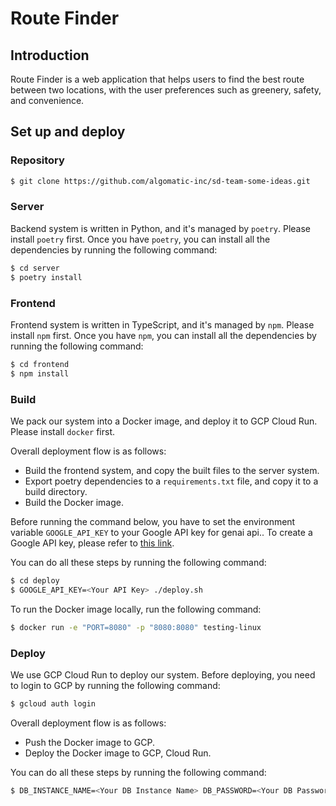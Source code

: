 # Route Finder

## Introduction

Route Finder is a web application that helps users to find the best route between two locations, with the user preferences such as greenery, safety, and convenience.

## Set up and deploy

### Repository

```bash
$ git clone https://github.com/algomatic-inc/sd-team-some-ideas.git
```

### Server

Backend system is written in Python, and it's managed by `poetry`. Please install `poetry` first.
Once you have `poetry`, you can install all the dependencies by running the following command:

```bash
$ cd server
$ poetry install
```

### Frontend

Frontend system is written in TypeScript, and it's managed by `npm`. Please install `npm` first.
Once you have `npm`, you can install all the dependencies by running the following command:

```bash
$ cd frontend
$ npm install
```

### Build

We pack our system into a Docker image, and deploy it to GCP Cloud Run. Please install `docker` first.

Overall deployment flow is as follows:

- Build the frontend system, and copy the built files to the server system.
- Export poetry dependencies to a `requirements.txt` file, and copy it to a build directory.
- Build the Docker image.

Before running the command below, you have to set the environment variable `GOOGLE_API_KEY` to your Google API key for genai api.. To create a Google API key, please refer to [this link](https://github.com/google-gemini/generative-ai-python?tab=readme-ov-file).

You can do all these steps by running the following command:
```bash
$ cd deploy
$ GOOGLE_API_KEY=<Your API Key> ./deploy.sh
```

To run the Docker image locally, run the following command:
```bash
$ docker run -e "PORT=8080" -p "8080:8080" testing-linux
```

### Deploy

We use GCP Cloud Run to deploy our system. Before deploying, you need to login to GCP by running the following command:

```bash
$ gcloud auth login
```

Overall deployment flow is as follows:

- Push the Docker image to GCP.
- Deploy the Docker image to GCP, Cloud Run.

You can do all these steps by running the following command:
```bash
$ DB_INSTANCE_NAME=<Your DB Instance Name> DB_PASSWORD=<Your DB Password> GOOGLE_API_KEY=<Your API Key> ./deploy.sh -g -r
```
